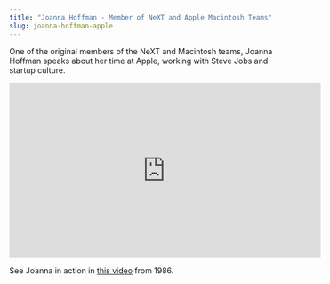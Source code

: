 ```yaml
---
title: "Joanna Hoffman - Member of NeXT and Apple Macintosh Teams"
slug: joanna-hoffman-apple
---
```


One of the original members of the NeXT and Macintosh teams, Joanna Hoffman speaks about her time at Apple, working with Steve Jobs and startup culture.

<iframe width="560" height="315" src="https://www.youtube.com/embed/LEXY6HSfgLQ" frameborder="0" allowfullscreen></iframe>

See Joanna in action in [this video](https://youtu.be/sOlqqriBvUM?t=10m16s) from 1986.